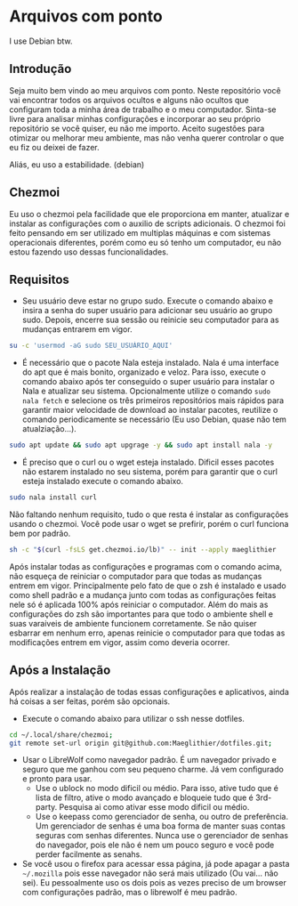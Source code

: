 # Arquivos com ponto

I use Debian btw.

## Introdução

Seja muito bem vindo ao meu arquivos com ponto. Neste repositório você vai encontrar todos os arquivos ocultos e alguns não ocultos que configuram toda a minha área de trabalho e o meu computador. Sinta-se livre para analisar minhas configurações e incorporar ao seu próprio repositório se você quiser, eu não me importo. Aceito sugestões para otimizar ou melhorar meu ambiente, mas não venha querer controlar o que eu fiz ou deixei de fazer.

Aliás, eu uso a estabilidade. (debian)

## Chezmoi

Eu uso o chezmoi pela facilidade que ele proporciona em manter, atualizar e instalar as configurações com o auxilio de scripts adicionais. O chezmoi foi feito pensando em ser utilizado em multiplas máquinas e com sistemas operacionais diferentes, porém como eu só tenho um computador, eu não estou fazendo uso dessas funcionalidades. 

## Requisitos

- Seu usuário deve estar no grupo sudo. Execute o comando abaixo e insira a senha do super usuário para adicionar seu usuário ao grupo sudo. Depois, encerre sua sessão ou reinicie seu computador para as mudanças entrarem em vigor.

``` bash
su -c 'usermod -aG sudo SEU_USUÁRIO_AQUI'
```

- É necessário que o pacote Nala esteja instalado. Nala é uma interface do apt que é mais bonito, organizado e veloz. Para isso, execute o comando abaixo após ter conseguido o super usuário para instalar o Nala e atualizar seu sistema. Opcionalmente utilize o comando `sudo nala fetch` e selecione os três primeiros repositórios mais rápidos para garantir maior velocidade de download ao instalar pacotes, reutilize o comando periodicamente se necessário (Eu uso Debian, quase não tem atualziação...).

``` bash
sudo apt update && sudo apt upgrage -y && sudo apt install nala -y
```

- É preciso que o curl ou o wget esteja instalado. Dificil esses pacotes não estarem instalado no seu sistema, porém para garantir que o curl esteja instalado execute o comando abaixo.

``` bash
sudo nala install curl
```

Não faltando nenhum requisito, tudo o que resta é instalar as configurações usando o chezmoi. Você pode usar o wget se prefirir, porém o curl funciona bem por padrão.

``` bash
sh -c "$(curl -fsLS get.chezmoi.io/lb)" -- init --apply maeglithier
```

Após instalar todas as configurações e programas com o comando acima, não esqueça de reiniciar o computador para que todas as mudanças entrem em vigor. Principalmente pelo fato de que o zsh é instalado e usado como shell padrão e a mudança junto com todas as configurações feitas nele só é aplicada 100% após reiniciar o computador. Além do mais as configurações do zsh são importantes para que todo o ambiente shell e suas varaiveis de ambiente funcionem corretamente. Se não quiser esbarrar em nenhum erro, apenas reinicie o computador para que todas as modificações entrem em vigor, assim como deveria ocorrer.

## Após a Instalação

Após realizar a instalação de todas essas configurações e aplicativos, ainda há coisas a ser feitas, porém são opcionais.

- Execute o comando abaixo para utilizar o ssh nesse dotfiles.

```bash
cd ~/.local/share/chezmoi;
git remote set-url origin git@github.com:Maeglithier/dotfiles.git;
```

- Usar o LibreWolf como navegador padrão. É um navegador privado e seguro que me ganhou com seu pequeno charme. Já vem configurado e pronto para usar.
    - Use o ublock no modo dificil ou médio. Para isso, ative tudo que é lista de filtro, ative o modo avançado e bloqueie tudo que é 3rd-party. Pesquisa ai como ativar esse modo dificil ou médio.
    - Use o keepass como gerenciador de senha, ou outro de preferência. Um gerenciador de senhas é uma boa forma de manter suas contas seguras com senhas diferentes. Nunca use o gerenciador de senhas do navegador, pois ele não é nem um pouco seguro e você pode perder facilmente as senahs.
- Se você usou o firefox para acessar essa página, já pode apagar a pasta `~/.mozilla` pois esse navegador não será mais utilizado (Ou vai... não sei). Eu pessoalmente uso os dois pois as vezes preciso de um browser com configurações padrão, mas o librewolf é meu padrão.